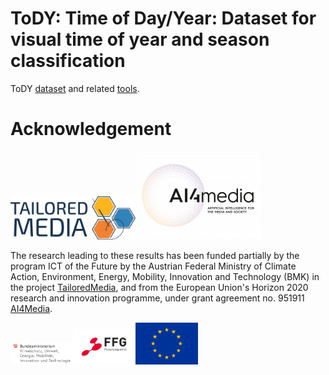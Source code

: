 # ToDY: Time of Day/Year: Dataset for visual time of year and season classification
ToDY [dataset](dataset/README.md) and related [tools](tools/README.md).

# Acknowledgement

<img src="img/Tailored_Media_Logo_Final.png" width="200"><img src="img/logo_ai4media-01.png" width="200">

The research leading to these results has been funded partially by the program ICT of the Future by the Austrian Federal Ministry of Climate Action, Environment, Energy, Mobility, Innovation and Technology (BMK) in the project [TailoredMedia](https://www.joanneum.at/en/digital/reference-projects/tailoredmedia), and from the European Union's Horizon 2020 research and innovation programme, under grant agreement no. 951911 [AI4Media](https://ai4media.eu). 

<img src="img/BMK_Logo_srgb.png" width="100"><img src="img/FFG_Logo_DE_RGB_1000px.png" width="100"><img src="img/normal-reproduction-low-resolution.jpg" width="100">
